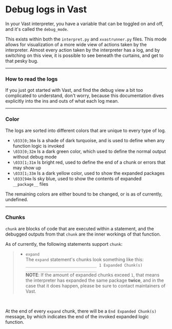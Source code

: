 # Debug logs in Vast

In your Vast interpreter, you have a variable that can be toggled on and off, and it's called the `debug_mode`.

This exists within both the `interpret.py` and `xvastrunner.py` files. This mode allows for visualization of a more wide view of actions taken by the interpreter. 
Almost every action taken by the interpreter has a log, and by switching on this view, it is possible to see beneath the curtains, and get to that pesky bug.

---
### How to read the logs
If you just got started with Vast, and find the debug view a bit too complicated to understand, don't worry, because this documentation dives explicitly into the ins and outs of what each log mean.

---
### Color

The logs are sorted into different colors that are unique to every type of log.

- `\033[0;36m` Is a shade of dark turquoise, and is used to define when any function logic is invoked
- `\033[0;32m` Is a dark green color, which used to define the normal output without debug mode
- `\033[1;31m` Is bright red, used to define the end of a chunk or errors that may show up
- `\033[1;33m` Is a dark yellow color, used to show the expanded packages
- `\033[94m` Is sky blue, used to show the contents of expanded `__package__` files

The remaining colors are either bound to be changed, or is as of currently, undefined.

---
### Chunks

`chunk` are blocks of code that are executed within a statement, and the debugged outputs from that `chunk` are the inner workings of that function.

As of currently, the following statements support `chunk`:

> - `expand` <br>
>   The `expand` statement's chunks look something like this: <br>
>    `_______________________________ 1 Expanded Chunk(s) _______________________________`<br>
>   **NOTE**: If the amount of expanded chunks exceed `1`, that means the interpreter has expanded the same package **twice**, and in the case that it does happen, please be sure to contact maintainers of Vast.
<br>

At the end of every `expand` chunk, there will be a `End Expanded Chunk(s)` message, by which indicates the end of the invoked expanded logic function.